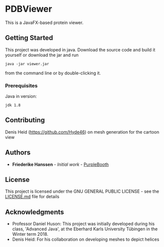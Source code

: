 # PDBViewer

This is a JavaFX-based protein viewer.

## Getting Started

This project was developed in java. Download the source code and build it yourself or download the jar and run 

```
java -jar viewer.jar
```

from the command line or by double-clicking it.

### Prerequisites

Java in version:

```
jdk 1.8
```

## Contributing

Denis Heid (https://github.com/Hyde46) on mesh generation for the cartoon view

## Authors

* **Friederike Hanssen** - *Initial work* - [PurpleBooth](https://github.com/PurpleBooth)

## License

This project is licensed under the GNU GENERAL PUBLIC LICENSE - see the [LICENSE.md](LICENSE.md) file for details

## Acknowledgments

* Professor Daniel Huson: This project was initially developed during his class, 'Advanced Java', at the Eberhard Karls University Tübingen in the Winter term 2018.
* Denis Heid: For his collaboration on developing meshes to depict helices
